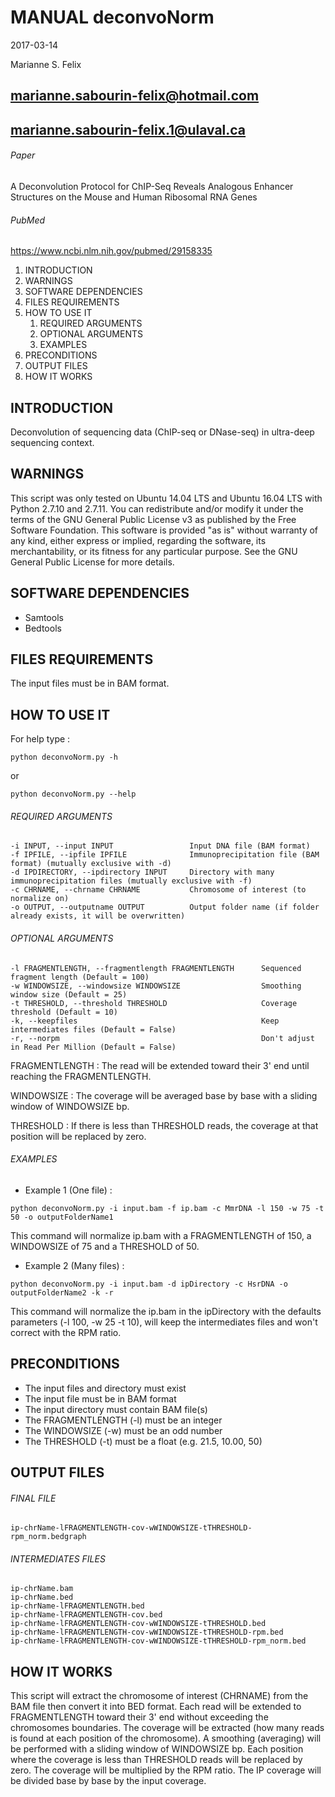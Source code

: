 # MANUAL deconvoNorm

2017-03-14

Marianne S. Felix

marianne.sabourin-felix@hotmail.com
-----------------------------------

marianne.sabourin-felix.1@ulaval.ca
-----------------------------------

###### Paper

A Deconvolution Protocol for ChIP-Seq Reveals Analogous Enhancer Structures on the Mouse and Human Ribosomal RNA Genes

###### PubMed

https://www.ncbi.nlm.nih.gov/pubmed/29158335

  1. INTRODUCTION
  2. WARNINGS
  3. SOFTWARE DEPENDENCIES
  4. FILES REQUIREMENTS
  5. HOW TO USE IT
      1. REQUIRED ARGUMENTS
      2. OPTIONAL ARGUMENTS
      3. EXAMPLES
  6. PRECONDITIONS
  7. OUTPUT FILES
  8. HOW IT WORKS

## INTRODUCTION

Deconvolution of sequencing data (ChIP-seq or DNase-seq) in ultra-deep sequencing context.

## WARNINGS

This script was only tested on Ubuntu 14.04 LTS and Ubuntu 16.04 LTS with Python 2.7.10 and 2.7.11.
You can redistribute and/or modify it under the terms of the GNU General Public License v3 as published by the Free Software Foundation. This software is provided "as is" without warranty of any kind, either express or implied, regarding the software, its merchantability, or its fitness for any particular purpose. See the GNU General Public License for more details.

## SOFTWARE DEPENDENCIES

* Samtools
* Bedtools

## FILES REQUIREMENTS

The input files must be in BAM format.

## HOW TO USE IT

For help type :
```
python deconvoNorm.py -h
```
or
```
python deconvoNorm.py --help
```

###### REQUIRED ARGUMENTS

```
-i INPUT, --input INPUT                 Input DNA file (BAM format)
-f IPFILE, --ipfile IPFILE              Immunoprecipitation file (BAM format) (mutually exclusive with -d)
-d IPDIRECTORY, --ipdirectory INPUT     Directory with many immunoprecipitation files (mutually exclusive with -f)
-c CHRNAME, --chrname CHRNAME           Chromosome of interest (to normalize on)
-o OUTPUT, --outputname OUTPUT          Output folder name (if folder already exists, it will be overwritten)
```

###### OPTIONAL ARGUMENTS

```
-l FRAGMENTLENGTH, --fragmentlength FRAGMENTLENGTH      Sequenced fragment length (Default = 100)
-w WINDOWSIZE, --windowsize WINDOWSIZE                  Smoothing window size (Default = 25)
-t THRESHOLD, --threshold THRESHOLD                     Coverage threshold (Default = 10)
-k, --keepfiles                                         Keep intermediates files (Default = False)
-r, --norpm                                             Don't adjust in Read Per Million (Default = False)
```

FRAGMENTLENGTH : The read will be extended toward their 3' end until reaching the FRAGMENTLENGTH.

WINDOWSIZE : The coverage will be averaged base by base with a sliding window of WINDOWSIZE bp.

THRESHOLD : If there is less than THRESHOLD reads, the coverage at that position will be replaced by zero.

###### EXAMPLES

* Example 1 (One file) :

```
python deconvoNorm.py -i input.bam -f ip.bam -c MmrDNA -l 150 -w 75 -t 50 -o outputFolderName1
```
This command will normalize ip.bam with a FRAGMENTLENGTH of 150, a WINDOWSIZE of 75 and a THRESHOLD of 50.

* Example 2 (Many files) :

```
python deconvoNorm.py -i input.bam -d ipDirectory -c HsrDNA -o outputFolderName2 -k -r
```
This command will normalize the ip.bam in the ipDirectory with the defaults parameters (-l 100, -w 25 -t 10), will keep the intermediates files and won't correct with the RPM ratio.

## PRECONDITIONS

* The input files and directory must exist
* The input file must be in BAM format
* The input directory must contain BAM file(s)
* The FRAGMENTLENGTH (-l) must be an integer
* The WINDOWSIZE (-w) must be an odd number
* The THRESHOLD (-t) must be a float (e.g. 21.5, 10.00, 50)

## OUTPUT FILES

###### FINAL FILE

```
ip-chrName-lFRAGMENTLENGTH-cov-wWINDOWSIZE-tTHRESHOLD-rpm_norm.bedgraph
```

###### INTERMEDIATES FILES

```
ip-chrName.bam
ip-chrName.bed
ip-chrName-lFRAGMENTLENGTH.bed
ip-chrName-lFRAGMENTLENGTH-cov.bed
ip-chrName-lFRAGMENTLENGTH-cov-wWINDOWSIZE-tTHRESHOLD.bed
ip-chrName-lFRAGMENTLENGTH-cov-wWINDOWSIZE-tTHRESHOLD-rpm.bed
ip-chrName-lFRAGMENTLENGTH-cov-wWINDOWSIZE-tTHRESHOLD-rpm_norm.bed
```

## HOW IT WORKS

This script will extract the chromosome of interest (CHRNAME) from the BAM file then convert it into BED format. Each read will be extended to FRAGMENTLENGTH toward their 3' end without exceeding the chromosomes boundaries. The coverage will be extracted (how many reads is found at each position of the chromosome). A smoothing (averaging) will be performed with a sliding window of WINDOWSIZE bp. Each position where the coverage is less than THRESHOLD reads will be replaced by zero. The coverage will be multiplied by the RPM ratio. The IP coverage will be divided base by base by the input coverage.
